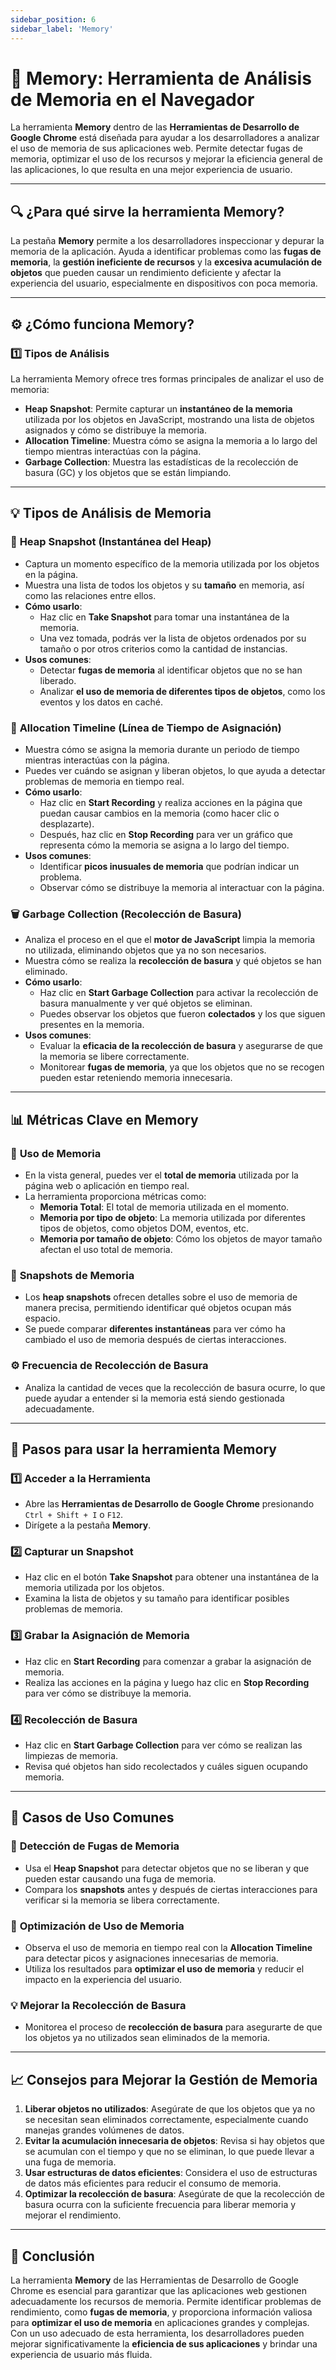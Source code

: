 ```yaml
---
sidebar_position: 6
sidebar_label: 'Memory'
---
```


# 🧠 **Memory: Herramienta de Análisis de Memoria en el Navegador**

La herramienta **Memory** dentro de las **Herramientas de Desarrollo de Google Chrome** está diseñada para ayudar a los desarrolladores a analizar el uso de memoria de sus aplicaciones web. Permite detectar fugas de memoria, optimizar el uso de los recursos y mejorar la eficiencia general de las aplicaciones, lo que resulta en una mejor experiencia de usuario.

---

## 🔍 **¿Para qué sirve la herramienta Memory?**

La pestaña **Memory** permite a los desarrolladores inspeccionar y depurar la memoria de la aplicación. Ayuda a identificar problemas como las **fugas de memoria**, la **gestión ineficiente de recursos** y la **excesiva acumulación de objetos** que pueden causar un rendimiento deficiente y afectar la experiencia del usuario, especialmente en dispositivos con poca memoria.

---

## ⚙️ **¿Cómo funciona Memory?**

### 1️⃣ **Tipos de Análisis**
   La herramienta Memory ofrece tres formas principales de analizar el uso de memoria:

   - **Heap Snapshot**: Permite capturar un **instantáneo de la memoria** utilizada por los objetos en JavaScript, mostrando una lista de objetos asignados y cómo se distribuye la memoria.
   - **Allocation Timeline**: Muestra cómo se asigna la memoria a lo largo del tiempo mientras interactúas con la página.
   - **Garbage Collection**: Muestra las estadísticas de la recolección de basura (GC) y los objetos que se están limpiando.

---

## 💡 **Tipos de Análisis de Memoria**

### 📸 **Heap Snapshot (Instantánea del Heap)**
   - Captura un momento específico de la memoria utilizada por los objetos en la página.
   - Muestra una lista de todos los objetos y su **tamaño** en memoria, así como las relaciones entre ellos.
   - **Cómo usarlo**:
     - Haz clic en **Take Snapshot** para tomar una instantánea de la memoria.
     - Una vez tomada, podrás ver la lista de objetos ordenados por su tamaño o por otros criterios como la cantidad de instancias.
   - **Usos comunes**:
     - Detectar **fugas de memoria** al identificar objetos que no se han liberado.
     - Analizar **el uso de memoria de diferentes tipos de objetos**, como los eventos y los datos en caché.
   
### 📅 **Allocation Timeline (Línea de Tiempo de Asignación)**
   - Muestra cómo se asigna la memoria durante un periodo de tiempo mientras interactúas con la página.
   - Puedes ver cuándo se asignan y liberan objetos, lo que ayuda a detectar problemas de memoria en tiempo real.
   - **Cómo usarlo**:
     - Haz clic en **Start Recording** y realiza acciones en la página que puedan causar cambios en la memoria (como hacer clic o desplazarte).
     - Después, haz clic en **Stop Recording** para ver un gráfico que representa cómo la memoria se asigna a lo largo del tiempo.
   - **Usos comunes**:
     - Identificar **picos inusuales de memoria** que podrían indicar un problema.
     - Observar cómo se distribuye la memoria al interactuar con la página.

### 🗑️ **Garbage Collection (Recolección de Basura)**
   - Analiza el proceso en el que el **motor de JavaScript** limpia la memoria no utilizada, eliminando objetos que ya no son necesarios.
   - Muestra cómo se realiza la **recolección de basura** y qué objetos se han eliminado.
   - **Cómo usarlo**:
     - Haz clic en **Start Garbage Collection** para activar la recolección de basura manualmente y ver qué objetos se eliminan.
     - Puedes observar los objetos que fueron **colectados** y los que siguen presentes en la memoria.
   - **Usos comunes**:
     - Evaluar la **eficacia de la recolección de basura** y asegurarse de que la memoria se libere correctamente.
     - Monitorear **fugas de memoria**, ya que los objetos que no se recogen pueden estar reteniendo memoria innecesaria.

---

## 📊 **Métricas Clave en Memory**

### 💾 **Uso de Memoria**
   - En la vista general, puedes ver el **total de memoria** utilizada por la página web o aplicación en tiempo real.
   - La herramienta proporciona métricas como:
     - **Memoria Total**: El total de memoria utilizada en el momento.
     - **Memoria por tipo de objeto**: La memoria utilizada por diferentes tipos de objetos, como objetos DOM, eventos, etc.
     - **Memoria por tamaño de objeto**: Cómo los objetos de mayor tamaño afectan el uso total de memoria.

### 🔄 **Snapshots de Memoria**
   - Los **heap snapshots** ofrecen detalles sobre el uso de memoria de manera precisa, permitiendo identificar qué objetos ocupan más espacio.
   - Se puede comparar **diferentes instantáneas** para ver cómo ha cambiado el uso de memoria después de ciertas interacciones.

### ⚙️ **Frecuencia de Recolección de Basura**
   - Analiza la cantidad de veces que la recolección de basura ocurre, lo que puede ayudar a entender si la memoria está siendo gestionada adecuadamente.

---

## 🧰 **Pasos para usar la herramienta Memory**

### 1️⃣ **Acceder a la Herramienta**
   - Abre las **Herramientas de Desarrollo de Google Chrome** presionando `Ctrl + Shift + I` o `F12`.
   - Dirígete a la pestaña **Memory**.

### 2️⃣ **Capturar un Snapshot**
   - Haz clic en el botón **Take Snapshot** para obtener una instantánea de la memoria utilizada por los objetos.
   - Examina la lista de objetos y su tamaño para identificar posibles problemas de memoria.

### 3️⃣ **Grabar la Asignación de Memoria**
   - Haz clic en **Start Recording** para comenzar a grabar la asignación de memoria.
   - Realiza las acciones en la página y luego haz clic en **Stop Recording** para ver cómo se distribuye la memoria.

### 4️⃣ **Recolección de Basura**
   - Haz clic en **Start Garbage Collection** para ver cómo se realizan las limpiezas de memoria.
   - Revisa qué objetos han sido recolectados y cuáles siguen ocupando memoria.

---

## 🧪 **Casos de Uso Comunes**

### 🧹 **Detección de Fugas de Memoria**
   - Usa el **Heap Snapshot** para detectar objetos que no se liberan y que pueden estar causando una fuga de memoria.
   - Compara los **snapshots** antes y después de ciertas interacciones para verificar si la memoria se libera correctamente.

### 🚀 **Optimización de Uso de Memoria**
   - Observa el uso de memoria en tiempo real con la **Allocation Timeline** para detectar picos y asignaciones innecesarias de memoria.
   - Utiliza los resultados para **optimizar el uso de memoria** y reducir el impacto en la experiencia del usuario.

### 💡 **Mejorar la Recolección de Basura**
   - Monitorea el proceso de **recolección de basura** para asegurarte de que los objetos ya no utilizados sean eliminados de la memoria.

---

## 📈 **Consejos para Mejorar la Gestión de Memoria**

1. **Liberar objetos no utilizados**: Asegúrate de que los objetos que ya no se necesitan sean eliminados correctamente, especialmente cuando manejas grandes volúmenes de datos.
2. **Evitar la acumulación innecesaria de objetos**: Revisa si hay objetos que se acumulan con el tiempo y que no se eliminan, lo que puede llevar a una fuga de memoria.
3. **Usar estructuras de datos eficientes**: Considera el uso de estructuras de datos más eficientes para reducir el consumo de memoria.
4. **Optimizar la recolección de basura**: Asegúrate de que la recolección de basura ocurra con la suficiente frecuencia para liberar memoria y mejorar el rendimiento.

---

## 📢 **Conclusión**

La herramienta **Memory** de las Herramientas de Desarrollo de Google Chrome es esencial para garantizar que las aplicaciones web gestionen adecuadamente los recursos de memoria. Permite identificar problemas de rendimiento, como **fugas de memoria**, y proporciona información valiosa para **optimizar el uso de memoria** en aplicaciones grandes y complejas. Con un uso adecuado de esta herramienta, los desarrolladores pueden mejorar significativamente la **eficiencia de sus aplicaciones** y brindar una experiencia de usuario más fluida.
